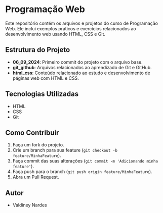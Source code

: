 # Programação Web

Este repositório contém os arquivos e projetos do curso de Programação Web. Ele inclui exemplos práticos e exercícios relacionados ao desenvolvimento web usando HTML, CSS e Git.

## Estrutura do Projeto

- **06_09_2024**: Primeiro commit do projeto com o arquivo base.
- **git_github**: Arquivos relacionados ao aprendizado de Git e GitHub.
- **html_css**: Conteúdo relacionado ao estudo e desenvolvimento de páginas web com HTML e CSS.

## Tecnologias Utilizadas

- HTML
- CSS
- Git

## Como Contribuir

1. Faça um fork do projeto.
2. Crie um branch para sua feature (`git checkout -b feature/MinhaFeature`).
3. Faça commit das suas alterações (`git commit -m 'Adicionando minha feature'`).
4. Faça push para o branch (`git push origin feature/MinhaFeature`).
5. Abra um Pull Request.

## Autor

- Valdiney Nardes
